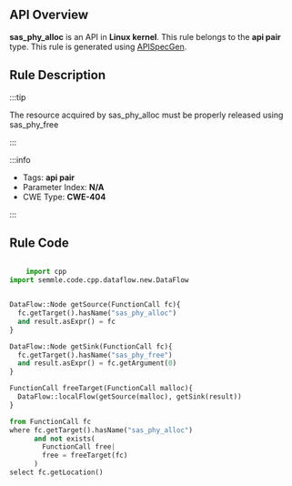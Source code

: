 ---
---


## API Overview
**sas_phy_alloc** is an API in **Linux kernel**. This rule belongs to the **api pair** type. This rule is generated using [APISpecGen](../../tools/APISpecGen).
## Rule Description

:::tip

The resource acquired by sas_phy_alloc must be properly released using sas_phy_free

:::

:::info

- Tags: **api pair**
- Parameter Index: **N/A**
- CWE Type: **CWE-404**

:::

## Rule Code
```python

    import cpp
import semmle.code.cpp.dataflow.new.DataFlow


DataFlow::Node getSource(FunctionCall fc){
  fc.getTarget().hasName("sas_phy_alloc")
  and result.asExpr() = fc
}

DataFlow::Node getSink(FunctionCall fc){
  fc.getTarget().hasName("sas_phy_free")
  and result.asExpr() = fc.getArgument(0)
}

FunctionCall freeTarget(FunctionCall malloc){
  DataFlow::localFlow(getSource(malloc), getSink(result))
}

from FunctionCall fc
where fc.getTarget().hasName("sas_phy_alloc")
      and not exists(
        FunctionCall free| 
        free = freeTarget(fc)
      )
select fc.getLocation()

    
```